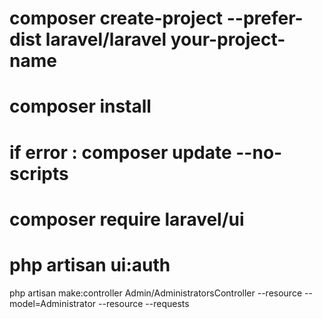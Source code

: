 # composer create-project --prefer-dist laravel/laravel your-project-name

# composer install

# if error : composer update --no-scripts

# composer require laravel/ui

# php artisan ui:auth

php artisan make:controller Admin/AdministratorsController --resource --model=Administrator --resource --requests
